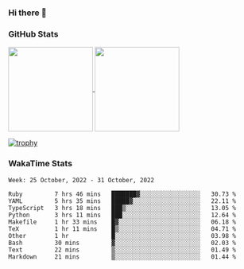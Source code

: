 ### Hi there 👋

### GitHub Stats

<a href="https://github.com/anuraghazra/github-readme-stats">
  <img align="center" height="170px" src="https://github-readme-stats.vercel.app/api/top-langs/?username=tksfjt1024&layout=compact&count_private=true&show_icons=true&show_icons=true&theme=graywhite" />
</a>
<a href="https://github.com/anuraghazra/github-readme-stats">
  <img align="center" height="170px" src="https://github-readme-stats.vercel.app/api?username=tksfjt1024&count_private=true&show_icons=true&show_icons=true&theme=graywhite" />
</a>

[![trophy](https://github-profile-trophy.vercel.app/?username=tksfjt1024)](https://github.com/ryo-ma/github-profile-trophy)

### WakaTime Stats

<!--START_SECTION:waka-->
```text
Week: 25 October, 2022 - 31 October, 2022

Ruby         7 hrs 46 mins   ███████▓░░░░░░░░░░░░░░░░░   30.73 % 
YAML         5 hrs 35 mins   █████▓░░░░░░░░░░░░░░░░░░░   22.11 % 
TypeScript   3 hrs 18 mins   ███▒░░░░░░░░░░░░░░░░░░░░░   13.05 % 
Python       3 hrs 11 mins   ███░░░░░░░░░░░░░░░░░░░░░░   12.64 % 
Makefile     1 hr 33 mins    █▓░░░░░░░░░░░░░░░░░░░░░░░   06.18 % 
TeX          1 hr 11 mins    █▒░░░░░░░░░░░░░░░░░░░░░░░   04.71 % 
Other        1 hr            █░░░░░░░░░░░░░░░░░░░░░░░░   03.98 % 
Bash         30 mins         ▓░░░░░░░░░░░░░░░░░░░░░░░░   02.03 % 
Text         22 mins         ▒░░░░░░░░░░░░░░░░░░░░░░░░   01.49 % 
Markdown     21 mins         ▒░░░░░░░░░░░░░░░░░░░░░░░░   01.44 % 
```
<!--END_SECTION:waka-->
